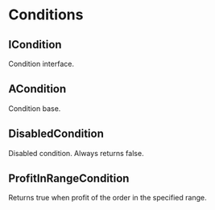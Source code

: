 # Conditions

## ICondition

Condition interface.

## ACondition

Condition base.

## DisabledCondition

Disabled condition. Always returns false.

## ProfitInRangeCondition

Returns true when profit of the order in the specified range.